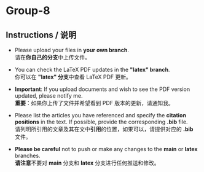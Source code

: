 # Group-8

## Instructions / 说明

- Please upload your files in **your own branch**.  
  请在**你自己的分支**中上传文件。

- You can check the LaTeX PDF updates in the **"latex" branch**.  
  你可以在 **"latex" 分支**中查看 LaTeX PDF 更新。

- **Important**: If you upload documents and wish to see the PDF version updated, please notify me.  
  **重要**：如果你上传了文件并希望看到 PDF 版本的更新，请通知我。

- Please list the articles you have referenced and specify the **citation positions** in the text. If possible, provide the corresponding **.bib** file.  
  请列明所引用的文章及其在文中**引用**的位置，如果可以，请提供对应的 **.bib** 文件。

- **Please be careful** not to push or make any changes to the **main** or **latex** branches.  
  **请注意**不要对 **main** 分支和 **latex** 分支进行任何推送和修改。
